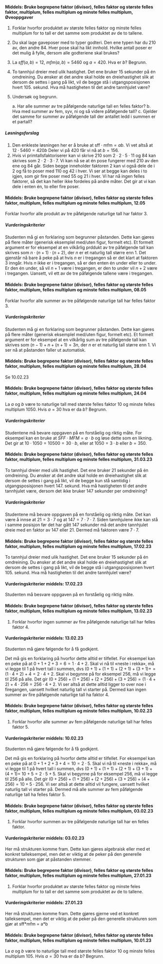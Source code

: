 #### Middels: Bruke begrepene faktor (divisor), felles faktor og største felles faktor, multiplum, felles multiplum og minste felles multiplum,  Øveoppgaver

1. Forklar hvorfor produktet av største felles faktor og minste felles
    multiplum for to tall er det samme som produktet av de to tallene.

2. Du skal lage gaveposer med to typer godteri. Den ene typen har du
    210 av, den andre 84. Hver pose skal ha likt innhold. Hvilke antall
    poser er det mulig å fylle, dersom alle godteriene skal brukes?

3. La $sff(a,b) = 12$, $mfm(a,b) = 5460$ og $a = 420$. Hva er $b$?
    Begrunn.

4. To tannhjul dreier med ulik hastighet. Det ene bruker 15 sekunder på
    én omdreining. Du ønsker at det andre skal holde en dreiehastighet
    slik at dersom de settes i gang på likt, vil de begge stå i
    utgangsposisjonen hvert 105. sekund. Hva må hastigheten til det
    andre tannhjulet være?

5. Undersøk og begrunn.

    a.  Har alle summer av tre påfølgende naturlige tall en felles faktor?
    b.  Hva med summer av fem, syv, ni og så videre påfølgende tall?
    c.  Gjelder det samme for summer av påfølgende tall der antallet ledd i summen er et partall?

##### Løsningsforslag

1. Den enkleste løsningen her er å bruke at $\text{sff}\cdot \text{mfm} = ab$. Vi vet altså at $12\cdot 5460 = 420 b$ Deler vi på $420$ får vi nå at $b = 156$.
2. Hvis vi primtallsfaktoriserer kan vi skrive $210$ som $2\cdot 2\cdot 5 \cdot 11$ og $84$ kan skrives som $2\cdot 2 \cdot 3\cdot 7$. Vi kan nå se at én pose fungerer med $210$ av den ene og 84 går. Siden begge inneholder faktoren $2$ kan vi også dele de i 2 og få to poser med $110$ og $42$ i hver. Vi ser at begge kan deles i to igjen, som gir fire poser med $55$ og $21$ i hver. Vi har nå ingen felles faktorer, så det kan heller ikke fordeles på andre måter. Det gir at vi kan dele i enten én, to eller fire poser.

#### Middels: Bruke begrepene faktor (divisor), felles faktor og største felles faktor, multiplum, felles multiplum og minste felles multiplum,  12.05

Forklar hvorfor alle produkt av tre påfølgende naturlige tall har faktor 3. 

##### Vurderingskriterier

Studenten må gi en forklaring som begrunner påstanden. Dette kan gjøres på flere måter (generisk eksemplel med/uten figur, formelt etc). Et formelt argument er for eksempel at en vilkårlig prddukt av tre påfølgende tall kan skrives som $n\cdot (n+1)\cdot (n+2)$, der $n$ er et naturlig tall større enn 1. Det gjenstår nå bare å peke på at hvis $n$ er i tregangen så er det klart at faktoren 3 inngår. Hvis $n$ ikke er i tregangen, så er den enten én under eller to under. Er den én under, så vil $n+1$ være i tregangen, er den to under vil $n+2$ være i tregangen. Uansett, vil ett av de tre påfølgende tallene være i tregangen.

#### Middels: Bruke begrepene faktor (divisor), felles faktor og største felles faktor, multiplum, felles multiplum og minste felles multiplum,  08.05

Forklar hvorfor alle summer av tre påfølgende naturlige tall har felles faktor 3.

##### Vurderingskriterier

Studenten må gi en forklaring som begrunner påstanden. Dette kan gjøres på flere måter (generisk eksemplel med/uten figur, formelt etc). Et formelt argument er for eksempel at en vilkårlig sum av tre påfølgende tall kan skrives som $(n-1) +n + (n+1) = 3n$, der $n$ er et naturlig tall større enn 1. Vi ser nå at påstanden faller ut automatisk. 

#### Middels: Bruke begrepene faktor (divisor), felles faktor og største felles faktor, multiplum, felles multiplum og minste felles multiplum,  28.04

Se 10.02.23

#### Middels: Bruke begrepene faktor (divisor), felles faktor og største felles faktor, multiplum, felles multiplum og minste felles multiplum,  24.04

La $a$ og $b$ være to naturlige tall med største felles faktor $10$ og minste felles multiplum $1050$. Hvis $a = 30$ hva er da $b$? Begrunn.

##### Vurderingskriterier

Studentene må bevare oppgaven på en forståelig og riktig måte. For eksempel kan en bruke at $SFF\cdot MFM = a\cdot b$ og løse dette som en likning. Det gir at $10\cdot 1050 = 10500 = 30\cdot b$, eller at $1050 = 3\cdot b$ eller $b = 350$.

#### Middels: Bruke begrepene faktor (divisor), felles faktor og største felles faktor, multiplum, felles multiplum og minste felles multiplum,  31.03.23

To tannhjul dreier med ulik hastighet. Det ene bruker 21 sekunder på én omdreining. Du ønsker at det andre skal holde en dreiehastighet slik at dersom de settes i gang på likt, vil de begge kun stå samtidig i utgangsposisjonen hvert 147. sekund. Hva må hastigheten til det andre tannhjulet være, dersom det ikke bruker 147 sekunder per omdreining?

##### Vurderingskriterier

Studentene må bevare oppgaven på en forståelig og riktig måte. Det kan være å innse at $21 = 3\cdot 7$ og at $147 = 7\cdot 7 \cdot 7$. Siden tannhjulene ikke kan stå i samme posisjon før det har gått $147$ sekunder må det andre tannhjulet dreie med en faktor av $147$ eller $21$. Dermed må faktoren være $7\cdot 7$.

#### Middels: Bruke begrepene faktor (divisor), felles faktor og største felles faktor, multiplum, felles multiplum og minste felles multiplum,  17.02.23

To tannhjul dreier med ulik hastighet. Det ene bruker 15 sekunder på én omdreining. Du ønsker at det andre skal holde en dreiehastighet slik at dersom de settes i gang på likt, vil de begge stå i utgangsposisjonen hvert 105. sekund. Hva må hastigheten til det andre tannhjulet være?

#### Vurderingskriterier middels:  17.02.23

Studenten må besvare oppgaven på en forståelig og riktig måte.

#### Middels: Bruke begrepene faktor (divisor), felles faktor og største felles faktor, multiplum, felles multiplum og minste felles multiplum,  13.02.23

1. Forklar hvorfor ingen summer av fire påfølgende naturlige tall har felles faktor  $4$.

#### Vurderingskriterier middels:  13.02.23

Studenten må gjøre følgende for å få godkjent.

Det må gis en forklaring på hvorfor dette alltid er
tilfellet.
For eksempel kan en peke på at
$0 + 1 + 2 + 3 = 6 = 1 \cdot 4 + 2$. Skal vi nå til «neste i
rekka», må vi legge til 1 på hvert tall i summen, dvs
$(0 + 1) + (1 + 1) + (2 + 1) + (3 + 1) + = (1\cdot 4 + 2) + 4 = 2 \cdot 4 + 2$.
Skal vi begynne på for eksempel 256, må vi legge til 256 på
alle. Det gir
$(0 + 256) + (1 + 256) + (2 + 256) + (3 + 256) =  (1\cdot 4 + 2) + 4 \cdot 256 = 256\cdot 4 + 2$.
Vi ser altså at dette alltid ligger to over noe i firegangen, uansett hvilket
naturlig tall vi starter på. Dermed kan ingen summer av fire
påfølgende naturlige tall ha faktor 4.

#### Middels: Bruke begrepene faktor (divisor), felles faktor og største felles faktor, multiplum, felles multiplum og minste felles multiplum,  10.02.23

1. Forklar hvorfor alle summer av fem påfølgende naturlige tall har felles faktor  $5$.

#### Vurderingskriterier middels:  10.02.23

Studenten må gjøre følgende for å få godkjent.

Det må gis en forklaring på hvorfor dette alltid er
tilfellet.
For eksempel kan en peke på at
$0 + 1 + 2 + 3 + 4 = 10 = 2 \cdot 5$. Skal vi nå til «neste i
rekka», må vi legge til 1 på hvert tall i summen, dvs
$(0 + 1) + (1 + 1) + (2 + 1) + (3 + 1) + (4 + 1) = \ 10 + 5 = 2 \cdot 5 + 5$.
Skal vi begynne på for eksempel 256, må vi legge til 256 på
alle. Det gir
$(0 + 256) + (1 + 256) + (2 + 256) + (3 + 256) + (4 + 256) = 10 + 5 \cdot 256$.
Vi ser altså at dette alltid vil fungere, uansett hvilket
naturlig tall vi starter på. Dermed må alle summer av fem
påfølgende naturlige tall ha felles faktor 5.

#### Middels: Bruke begrepene faktor (divisor), felles faktor og største felles faktor, multiplum, felles multiplum og minste felles multiplum,  03.02.23

1. Forklar hvorfor summen av tre påfølgende naturlige tall har en felles faktor.

#### Vurderingskriterier middels:  03.02.23

Her må strukturen komme fram. Dette kan gjøres
algebraisk eller med et konkret talleksempel, men det er viktig
at de peker på den generelle strukturen som gjør at påstanden
stemmer.

#### Middels: Bruke begrepene faktor (divisor), felles faktor og største felles faktor, multiplum, felles multiplum og minste felles multiplum,  27.01.23

1. Forklar hvorfor produktet av største felles faktor og minste feles multiplum for to tall er det samme som produktet av de to tallene.

#### Vurderingskriterier middels:  27.01.23

Her må strukturen komme fram. Dette gjøres gjerne ved
et konkret talleksempel, men det er viktig at de peker på den
generelle strukturen som gjør at sff\*mfm = a\*b

#### Middels: Bruke begrepene faktor (divisor), felles faktor og største felles faktor, multiplum, felles multiplum og minste felles multiplum,  10.01.23

La $a$ og $b$ være to naturlige tall med største felles faktor $10$ og minste felles multiplum $105$. Hvis $a = 30$ hva er da $b$? Begrunn.

